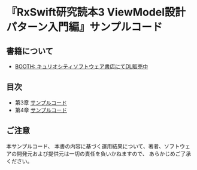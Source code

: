 # 『RxSwift研究読本3 ViewModel設計パターン入門編』サンプルコード

## 書籍について

- [BOOTH: キュリオシティソフトウェア書店にてDL販売中](https://swift.booth.pm/items/1223536)

## 目次

- 第3章 [サンプルコード](Contents/SergdortStyle/)
- 第4章 [サンプルコード](Contents/KickstarterStyle/)

## ご注意

本サンプルコード、
本書の内容に基づく運用結果について、著者、ソフトウェアの開発元および提供元は一切の責任を負いかねますので、
あらかじめご了承ください。
